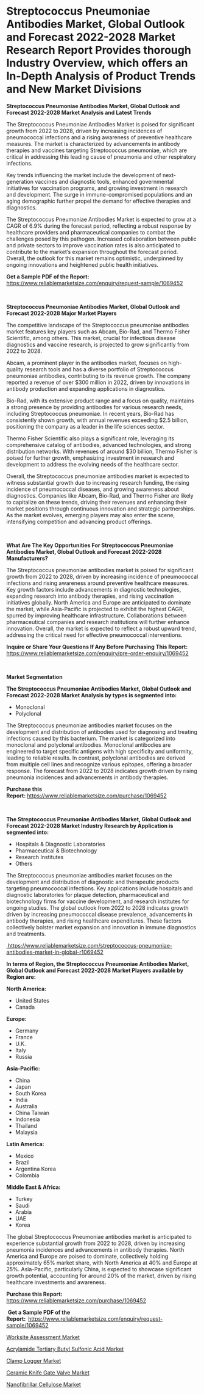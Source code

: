 <p><h1>Streptococcus Pneumoniae Antibodies Market, Global Outlook and Forecast 2022-2028 Market Research Report Provides thorough Industry Overview, which offers an In-Depth Analysis of Product Trends and New Market Divisions</h1></p><p><strong>Streptococcus Pneumoniae Antibodies Market, Global Outlook and Forecast 2022-2028 Market Analysis and Latest Trends</strong></p>
<p><p>The Streptococcus Pneumoniae Antibodies Market is poised for significant growth from 2022 to 2028, driven by increasing incidences of pneumococcal infections and a rising awareness of preventive healthcare measures. The market is characterized by advancements in antibody therapies and vaccines targeting Streptococcus pneumoniae, which are critical in addressing this leading cause of pneumonia and other respiratory infections. </p><p>Key trends influencing the market include the development of next-generation vaccines and diagnostic tools, enhanced governmental initiatives for vaccination programs, and growing investment in research and development. The surge in immune-compromised populations and an aging demographic further propel the demand for effective therapies and diagnostics.</p><p>The Streptococcus Pneumoniae Antibodies Market is expected to grow at a CAGR of 6.9% during the forecast period, reflecting a robust response by healthcare providers and pharmaceutical companies to combat the challenges posed by this pathogen. Increased collaboration between public and private sectors to improve vaccination rates is also anticipated to contribute to the market’s expansion throughout the forecast period. Overall, the outlook for this market remains optimistic, underpinned by ongoing innovations and heightened public health initiatives.</p></p>
<p><strong>Get a Sample PDF of the Report:&nbsp;</strong> <a href="https://www.reliablemarketsize.com/enquiry/request-sample/1069452">https://www.reliablemarketsize.com/enquiry/request-sample/1069452</a></p>
<p>&nbsp;</p>
<p><strong>Streptococcus Pneumoniae Antibodies Market, Global Outlook and Forecast 2022-2028 Major Market Players</strong></p>
<p><p>The competitive landscape of the Streptococcus pneumoniae antibodies market features key players such as Abcam, Bio-Rad, and Thermo Fisher Scientific, among others. This market, crucial for infectious disease diagnostics and vaccine research, is projected to grow significantly from 2022 to 2028.</p><p>Abcam, a prominent player in the antibodies market, focuses on high-quality research tools and has a diverse portfolio of Streptococcus pneumoniae antibodies, contributing to its revenue growth. The company reported a revenue of over $300 million in 2022, driven by innovations in antibody production and expanding applications in diagnostics.</p><p>Bio-Rad, with its extensive product range and a focus on quality, maintains a strong presence by providing antibodies for various research needs, including Streptococcus pneumoniae. In recent years, Bio-Rad has consistently shown growth, with annual revenues exceeding $2.5 billion, positioning the company as a leader in the life sciences sector.</p><p>Thermo Fisher Scientific also plays a significant role, leveraging its comprehensive catalog of antibodies, advanced technologies, and strong distribution networks. With revenues of around $30 billion, Thermo Fisher is poised for further growth, emphasizing investment in research and development to address the evolving needs of the healthcare sector.</p><p>Overall, the Streptococcus pneumoniae antibodies market is expected to witness substantial growth due to increasing research funding, the rising incidence of pneumococcal diseases, and growing awareness about diagnostics. Companies like Abcam, Bio-Rad, and Thermo Fisher are likely to capitalize on these trends, driving their revenues and enhancing their market positions through continuous innovation and strategic partnerships. As the market evolves, emerging players may also enter the scene, intensifying competition and advancing product offerings.</p></p>
<p>&nbsp;</p>
<p><strong>What Are The Key Opportunities For Streptococcus Pneumoniae Antibodies Market, Global Outlook and Forecast 2022-2028 Manufacturers?</strong></p>
<p><p>The Streptococcus pneumoniae antibodies market is poised for significant growth from 2022 to 2028, driven by increasing incidence of pneumococcal infections and rising awareness around preventive healthcare measures. Key growth factors include advancements in diagnostic technologies, expanding research into antibody therapies, and rising vaccination initiatives globally. North America and Europe are anticipated to dominate the market, while Asia-Pacific is projected to exhibit the highest CAGR, spurred by improving healthcare infrastructure. Collaborations between pharmaceutical companies and research institutions will further enhance innovation. Overall, the market is expected to reflect a robust upward trend, addressing the critical need for effective pneumococcal interventions.</p></p>
<p><strong>Inquire or Share Your Questions If Any Before Purchasing This Report:</strong> <a href="https://www.reliablemarketsize.com/enquiry/pre-order-enquiry/1069452">https://www.reliablemarketsize.com/enquiry/pre-order-enquiry/1069452</a></p>
<p>&nbsp;</p>
<p><strong>Market Segmentation</strong></p>
<p><strong>The Streptococcus Pneumoniae Antibodies Market, Global Outlook and Forecast 2022-2028 Market Analysis by types is segmented into:</strong></p>
<p><ul><li>Monoclonal</li><li>Polyclonal</li></ul></p>
<p><p>The Streptococcus pneumoniae antibodies market focuses on the development and distribution of antibodies used for diagnosing and treating infections caused by this bacterium. The market is categorized into monoclonal and polyclonal antibodies. Monoclonal antibodies are engineered to target specific antigens with high specificity and uniformity, leading to reliable results. In contrast, polyclonal antibodies are derived from multiple cell lines and recognize various epitopes, offering a broader response. The forecast from 2022 to 2028 indicates growth driven by rising pneumonia incidences and advancements in antibody therapies.</p></p>
<p><strong>Purchase this Report:&nbsp;</strong><a href="https://www.reliablemarketsize.com/purchase/1069452">https://www.reliablemarketsize.com/purchase/1069452</a></p>
<p>&nbsp;</p>
<p><strong>The Streptococcus Pneumoniae Antibodies Market, Global Outlook and Forecast 2022-2028 Market Industry Research by Application is segmented into:</strong></p>
<p><ul><li>Hospitals & Diagnostic Laboratories</li><li>Pharmaceutical & Biotechnology</li><li>Research Institutes</li><li>Others</li></ul></p>
<p><p>The Streptococcus pneumoniae antibodies market focuses on the development and distribution of diagnostic and therapeutic products targeting pneumococcal infections. Key applications include hospitals and diagnostic laboratories for plaque detection, pharmaceutical and biotechnology firms for vaccine development, and research institutes for ongoing studies. The global outlook from 2022 to 2028 indicates growth driven by increasing pneumococcal disease prevalence, advancements in antibody therapies, and rising healthcare expenditures. These factors collectively bolster market expansion and innovation in immune diagnostics and treatments.</p></p>
<p><a href="https://www.reliablemarketsize.com/streptococcus-pneumoniae-antibodies-market-in-global-r1069452">&nbsp;https://www.reliablemarketsize.com/streptococcus-pneumoniae-antibodies-market-in-global-r1069452</a></p>
<p><strong>In terms of Region, the Streptococcus Pneumoniae Antibodies Market, Global Outlook and Forecast 2022-2028 Market Players available by Region are:</strong></p>
<p>
    <p> <strong> North America: </strong>
        <ul>
            <li>United States</li>
            <li>Canada</li>
        </ul>
        </p> 
    <p> <strong> Europe: </strong>
        <ul>
            <li>Germany</li>
            <li>France</li>
            <li>U.K.</li>
            <li>Italy</li>
            <li>Russia</li>
        </ul>
        </p> 
    <p> <strong> Asia-Pacific: </strong>
        <ul>
            <li>China</li>
            <li>Japan</li>
            <li>South Korea</li>
            <li>India</li>
            <li>Australia</li>
            <li>China Taiwan</li>
            <li>Indonesia</li>
            <li>Thailand</li>
            <li>Malaysia</li>
        </ul>
        </p> 
    <p> <strong> Latin America: </strong>
        <ul>
            <li>Mexico</li>
            <li>Brazil</li>
            <li>Argentina Korea</li>
            <li>Colombia</li>
        </ul>
        </p> 
    <p> <strong> Middle East & Africa: </strong>
        <ul>
            <li>Turkey</li>
            <li>Saudi</li>
            <li>Arabia</li>
            <li>UAE</li>
            <li>Korea</li>
        </ul>
    </p>
    </p>
<p><p>The global Streptococcus Pneumoniae antibodies market is anticipated to experience substantial growth from 2022 to 2028, driven by increasing pneumonia incidences and advancements in antibody therapies. North America and Europe are poised to dominate, collectively holding approximately 65% market share, with North America at 40% and Europe at 25%. Asia-Pacific, particularly China, is expected to showcase significant growth potential, accounting for around 20% of the market, driven by rising healthcare investments and awareness.</p></p>
<p><strong>Purchase this Report: </strong><a href="https://www.reliablemarketsize.com/purchase/1069452">https://www.reliablemarketsize.com/purchase/1069452</a></p>
<p>&nbsp;<strong>Get a Sample PDF of the Report:&nbsp;&nbsp;</strong><a href="https://www.reliablemarketsize.com/enquiry/request-sample/1069452">https://www.reliablemarketsize.com/enquiry/request-sample/1069452</a></p>
<p><strong></strong></p>
<p><p><a href="https://www.linkedin.com/pulse/worksite-assessment-market-size-share-trends-analysis-report-dppyf?trackingId=of3LJgRtTIefnZzODin%2FYg%3D%3D">Worksite Assessment Market</a></p><p><a href="https://issuu.com/reportprime-2/docs/acrylamide-tertiary-butyl-sulfonic-_bfdeb9119178be">Acrylamide Tertiary Butyl Sulfonic Acid Market</a></p><p><a href="https://www.linkedin.com/pulse/market-dynamics-future-trends-global-clamp-logger-sector-forecasted-vlwzf?trackingId=ac9R2sfMTjWx9zVJYzkdaw%3D%3D">Clamp Logger Market</a></p><p><a href="https://medium.com/@sofie-mulder/what-is-ceramic-knife-gate-valve-market-ec95c0d34555">Ceramic Knife Gate Valve Market</a></p><p><a href="https://issuu.com/reportprime-2/docs/nanofibrillar-cellulose-market-size_daf005faa27a97">Nanofibrillar Cellulose Market</a></p></p>